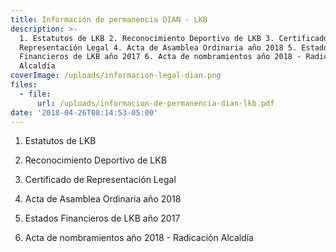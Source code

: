 ```yaml
---
title: Información de permanencia DIAN - LKB
description: >-
  1. Estatutos de LKB 2. Reconocimiento Deportivo de LKB 3. Certificado de
  Representación Legal 4. Acta de Asamblea Ordinaria año 2018 5. Estados
  Financieros de LKB año 2017 6. Acta de nombramientos año 2018 - Radicación
  Alcaldía
coverImage: /uploads/informacion-legal-dian.png
files:
  - file:
      url: /uploads/informacion-de-permanencia-dian-lkb.pdf
date: '2018-04-26T08:14:53-05:00'
---
```

1. Estatutos de LKB

2. Reconocimiento Deportivo de LKB

3. Certificado de Representación Legal

4. Acta de Asamblea Ordinaria año 2018

5. Estados Financieros de LKB año 2017

6. Acta de nombramientos año 2018 - Radicación Alcaldía
